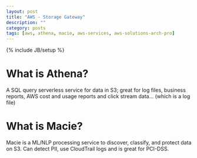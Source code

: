 ```yaml
---
layout: post
title: "AWS - Storage Gateway"
description: ""
category: posts
tags: [aws, athena, macie, aws-services, aws-solutions-arch-pro]
---
```

{% include JB/setup %}

# What is Athena?
A SQL query serverless service for data in S3; great for log files, business reports, AWS cost and usage reports and click stream data... (which is a log file)

# What is Macie?
Macie is a ML/NLP processing service to discover, classify, and protect data on S3. Can detect PII, use CloudTrail logs and is great for PCI-DSS.
